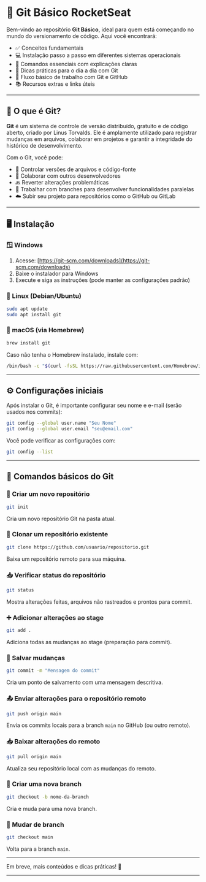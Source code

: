 # 📘 Git Básico RocketSeat

Bem-vindo ao repositório **Git Básico**, ideal para quem está começando no mundo do versionamento de código. Aqui você encontrará:

- ✅ Conceitos fundamentais
- 💻 Instalação passo a passo em diferentes sistemas operacionais
- 🧩 Comandos essenciais com explicações claras
- 🧠 Dicas práticas para o dia a dia com Git
- 🔁 Fluxo básico de trabalho com Git e GitHub
- 📚 Recursos extras e links úteis

---

## 🧠 O que é Git?

**Git** é um sistema de controle de versão distribuído, gratuito e de código aberto, criado por Linus Torvalds. Ele é amplamente utilizado para registrar mudanças em arquivos, colaborar em projetos e garantir a integridade do histórico de desenvolvimento.

Com o Git, você pode:
- 📂 Controlar versões de arquivos e código-fonte
- 🤝 Colaborar com outros desenvolvedores
- 🔙 Reverter alterações problemáticas
- 🚀 Trabalhar com branches para desenvolver funcionalidades paralelas
- ☁️ Subir seu projeto para repositórios como o GitHub ou GitLab

---

## 🖥️ Instalação

### 🪟 Windows
1. Acesse: [https://git-scm.com/downloads](https://git-scm.com/downloads)
2. Baixe o instalador para Windows
3. Execute e siga as instruções (pode manter as configurações padrão)

### 🐧 Linux (Debian/Ubuntu)
```bash
sudo apt update
sudo apt install git
```

### 🍎 macOS (via Homebrew)
```bash
brew install git
```

Caso não tenha o Homebrew instalado, instale com:
```bash
/bin/bash -c "$(curl -fsSL https://raw.githubusercontent.com/Homebrew/install/HEAD/install.sh)"
```

---

## ⚙️ Configurações iniciais

Após instalar o Git, é importante configurar seu nome e e-mail (serão usados nos commits):

```bash
git config --global user.name "Seu Nome"
git config --global user.email "seu@email.com"
```

Você pode verificar as configurações com:
```bash
git config --list
```

---

## 🧩 Comandos básicos do Git

### 📂 Criar um novo repositório
```bash
git init
```
Cria um novo repositório Git na pasta atual.

### 🔄 Clonar um repositório existente
```bash
git clone https://github.com/usuario/repositorio.git
```
Baixa um repositório remoto para sua máquina.

### 📥 Verificar status do repositório
```bash
git status
```
Mostra alterações feitas, arquivos não rastreados e prontos para commit.

### ➕ Adicionar alterações ao stage
```bash
git add .
```
Adiciona todas as mudanças ao stage (preparação para commit).

### 💾 Salvar mudanças
```bash
git commit -m "Mensagem do commit"
```
Cria um ponto de salvamento com uma mensagem descritiva.

### 📤 Enviar alterações para o repositório remoto
```bash
git push origin main
```
Envia os commits locais para a branch `main` no GitHub (ou outro remoto).

### 📥 Baixar alterações do remoto
```bash
git pull origin main
```
Atualiza seu repositório local com as mudanças do remoto.

### 🌿 Criar uma nova branch
```bash
git checkout -b nome-da-branch
```
Cria e muda para uma nova branch.

### 🔁 Mudar de branch
```bash
git checkout main
```
Volta para a branch `main`.

---

Em breve, mais conteúdos e dicas práticas! 🚀

---
